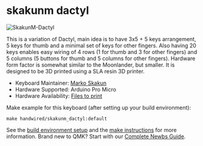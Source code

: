 # skakunm dactyl

![SkakunM-Dactyl](https://cdn.thingiverse.com/assets/98/52/da/e2/15/featured_preview_41db84f8-1ffb-4198-bd3f-ae2e5d112ec6.jpg)

This is a variation of Dactyl, main idea is to have 3x5 + 5 keys arrangement, 5 keys for thumb and a minimal set of keys for other fingers. Also having 20 keys enables easy wiring of 4 rows (1 for thumb and 3 for other fingers) and 5 columns (5 buttons for thumb and 5 columns for other fingers). Hardware form factor is somewhat similar to the Moonlander, but smaller. It is designed to be 3D printed using a SLA resin 3D printer.

* Keyboard Maintainer: [Marko Skakun](https://github.com/skakunm)
* Hardware Supported: Arduino Pro Micro
* Hardware Availability: [Files to print](https://www.thingiverse.com/thing:5461125)

Make example for this keyboard (after setting up your build environment):

    make handwired/skakunm_dactyl:default
    
See the [build environment setup](https://docs.qmk.fm/#/getting_started_build_tools) and the [make instructions](https://docs.qmk.fm/#/getting_started_make_guide) for more information. Brand new to QMK? Start with our [Complete Newbs Guide](https://docs.qmk.fm/#/newbs).